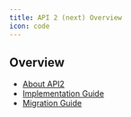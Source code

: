 ```yaml
---
title: API 2 (next) Overview
icon: code
---
```

## Overview 
- [About API2](description)
- [Implementation Guide](implementation)
- [Migration Guide](migration)